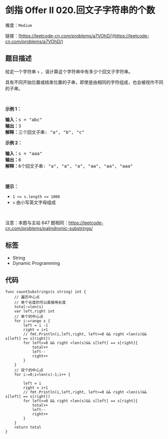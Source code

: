 # 剑指 Offer II 020.回文子字符串的个数

难度：`Medium`

 链接：[https://leetcode-cn.com/problems/a7VOhD/](https://leetcode-cn.com/problems/a7VOhD/)

## 题目描述

<p>给定一个字符串 <code>s</code> ，请计算这个字符串中有多少个回文子字符串。</p>

<p>具有不同开始位置或结束位置的子串，即使是由相同的字符组成，也会被视作不同的子串。</p>

<p>&nbsp;</p>

<p><strong>示例 1：</strong></p>

<pre>
<strong>输入：</strong>s = "abc"
<strong>输出：</strong>3
<strong>解释：</strong>三个回文子串: "a", "b", "c"
</pre>

<p><strong>示例 2：</strong></p>

<pre>
<strong>输入：</strong>s =<strong> </strong>"aaa"
<strong>输出：</strong>6
<strong>解释：</strong>6个回文子串: "a", "a", "a", "aa", "aa", "aaa"</pre>

<p>&nbsp;</p>

<p><strong>提示：</strong></p>

<ul>
	<li><code>1 &lt;= s.length &lt;= 1000</code></li>
	<li><code>s</code> 由小写英文字母组成</li>
</ul>

<p>&nbsp;</p>

<p><meta charset="UTF-8" />注意：本题与主站 647 题相同：<a href="https://leetcode-cn.com/problems/palindromic-substrings/">https://leetcode-cn.com/problems/palindromic-substrings/</a>&nbsp;</p>

## 标签

 - String 
 - Dynamic Programming 

## 代码

```golang
func countSubstrings(s string) int {
    // 遍历中心点
    // 单个长度的可以直接用长度
    total:=len(s)
    var left,right int
    // 单个的中心点
    for i:=range s {
        left = i -1
        right = i+1 
        // fmt.Println(i,left,right, left>=0 && right <len(s)&& s[left] == s[right])
        for left>=0 && right <len(s)&& s[left] == s[right]{
            total++
            left--
            right++
        }
    }
    // 双个的中心点
    for i:=0;i<len(s)-1;i++ {
        
        left = i
        right = i+1 
        // fmt.Println(i,left,right, left>=0 && right <len(s)&& s[left] == s[right])
        for left>=0 && right <len(s)&& s[left] == s[right]{
            total++
            left--
            right++
        }
    }
    return total 
}
```